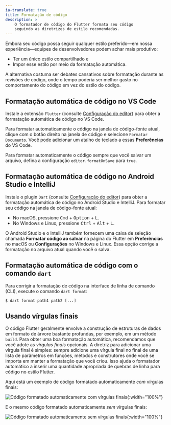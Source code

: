 ```yaml
---
ia-translate: true
title: Formatação de código
description: >
    O formatador de código do Flutter formata seu código
    seguindo as diretrizes de estilo recomendadas.
---
```


Embora seu código possa seguir qualquer estilo preferido&mdash;em nossa
experiência&mdash;equipes de desenvolvedores podem achar mais produtivo:

*   Ter um único estilo compartilhado e
*   Impor esse estilo por meio da formatação automática.

A alternativa costuma ser debates cansativos sobre formatação durante as revisões de código,
onde o tempo poderia ser melhor gasto no comportamento do código em vez do estilo do código.

## Formatação automática de código no VS Code

Instale a extensão `Flutter` (consulte
[Configuração do editor](/get-started/editor))
para obter a formatação automática de código no VS Code.

Para formatar automaticamente o código na janela de código-fonte atual,
clique com o botão direito na janela de código e selecione `Formatar Documento`.
Você pode adicionar um atalho de teclado a essas **Preferências** do VS Code.

Para formatar automaticamente o código sempre que você salvar um arquivo, defina a
configuração `editor.formatOnSave` para `true`.

## Formatação automática de código no Android Studio e IntelliJ

Instale o plugin `Dart` (consulte
[Configuração do editor](/get-started/editor))
para obter a formatação automática de código no Android Studio e IntelliJ.
Para formatar seu código na janela de código-fonte atual:

* No macOS,
  pressione <kbd>Cmd</kbd> + <kbd>Option</kbd> + <kbd>L</kbd>.
* No Windows e Linux,
  pressione <kbd>Ctrl</kbd> + <kbd>Alt</kbd> + <kbd>L</kbd>.

O Android Studio e o IntelliJ também fornecem uma caixa de seleção chamada
**Formatar código ao salvar** na página do Flutter em **Preferências**
no macOS ou **Configurações** no Windows e Linux.
Essa opção corrige a formatação no arquivo atual quando você o salva.

## Formatação automática de código com o comando `dart`

Para corrigir a formatação de código na interface de linha de comando (CLI),
execute o comando `dart format`:

```console
$ dart format path1 path2 [...]
```

## Usando vírgulas finais

O código Flutter geralmente envolve a construção de estruturas de dados em formato de árvore bastante profundas,
por exemplo, em um método `build`. Para obter uma boa formatação automática,
recomendamos que você adote as *vírgulas finais* opcionais.
A diretriz para adicionar uma vírgula final é simples: sempre
adicione uma vírgula final no final de uma lista de parâmetros em
funções, métodos e construtores onde você se importa em
manter a formatação que você criou.
Isso ajuda o formatador automático a inserir uma quantidade apropriada
de quebras de linha para código no estilo Flutter.

Aqui está um exemplo de código formatado automaticamente *com* vírgulas finais:

![Código formatado automaticamente com vírgulas finais](/assets/images/docs/tools/android-studio/trailing-comma-with.png){:width="100%"}

E o mesmo código formatado automaticamente *sem* vírgulas finais:

![Código formatado automaticamente sem vírgulas finais](/assets/images/docs/tools/android-studio/trailing-comma-without.png){:width="100%"}
